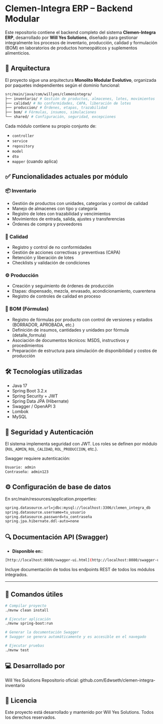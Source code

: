 # Clemen-Integra ERP – Backend Modular

Este repositorio contiene el backend completo del sistema **Clemen-Integra ERP**, desarrollado por **Will Yes Solutions**, diseñado para gestionar integralmente los procesos de inventario, producción, calidad y formulación (BOM) en laboratorios de productos homeopáticos y suplementos alimenticios.

## 🧱 Arquitectura

El proyecto sigue una arquitectura **Monolito Modular Evolutivo**, organizada por paquetes independientes según el dominio funcional:

```bash
src/main/java/com/willyes/clemenintegra/
├── inventario/ # Gestión de productos, almacenes, lotes, movimientos
├── calidad/ # No conformidades, CAPA, liberación de lotes
├── produccion/ # Órdenes, etapas, trazabilidad
├── bom/ # Fórmulas, insumos, simulaciones
└── shared/ # Configuración, seguridad, excepciones

```

Cada módulo contiene su propio conjunto de:
- `controller`
- `service`
- `repository`
- `model`
- `dto`
- `mapper` (cuando aplica)

## ✅ Funcionalidades actuales por módulo

### 📦 Inventario
- Gestión de productos con unidades, categorías y control de calidad
- Manejo de almacenes con tipo y categoría
- Registro de lotes con trazabilidad y vencimientos
- Movimientos de entrada, salida, ajustes y transferencias
- Órdenes de compra y proveedores

### 🧪 Calidad
- Registro y control de no conformidades
- Gestión de acciones correctivas y preventivas (CAPA)
- Retención y liberación de lotes
- Checklists y validación de condiciones

### ⚙ Producción
- Creación y seguimiento de órdenes de producción
- Etapas: dispensado, mezcla, envasado, acondicionamiento, cuarentena
- Registro de controles de calidad en proceso

### 🧬 BOM (Fórmulas)
- Registro de fórmulas por producto con control de versiones y estados (BORRADOR, APROBADA, etc.)
- Definición de insumos, cantidades y unidades por fórmula (detalle_formula)
- Asociación de documentos técnicos: MSDS, instructivos y procedimientos
- Preparación de estructura para simulación de disponibilidad y costos de producción

## 🛠 Tecnologías utilizadas

- Java 17
- Spring Boot 3.2.x
- Spring Security + JWT
- Spring Data JPA (Hibernate)
- Swagger / OpenAPI 3
- Lombok
- MySQL

## 🔐 Seguridad y Autenticación

El sistema implementa seguridad con JWT. Los roles se definen por módulo (`ROL_ADMIN`, `ROL_CALIDAD`, `ROL_PRODUCCION`, etc.).

Swagger requiere autenticación:

```bash
Usuario: admin
Contraseña: admin123

```

## ⚙️ Configuración de base de datos
En src/main/resources/application.properties:
```bash
spring.datasource.url=jdbc:mysql://localhost:3306/clemen_integra_db
spring.datasource.username=tu_usuario
spring.datasource.password=tu_contraseña
spring.jpa.hibernate.ddl-auto=none
```

## 🔍 Documentación API (Swagger)

- **Disponible en:**:

```bash
[http://localhost:8080/swagger-ui.html](http://localhost:8080/swagger-ui.html)
```
Incluye documentación de todos los endpoints REST de todos los módulos integrados.

---
## 🚀 Comandos útiles
```bash
# Compilar proyecto
./mvnw clean install

# Ejecutar aplicación
./mvnw spring-boot:run

# Generar la documentación Swagger
# Swagger se genera automáticamente y es accesible en el navegado

# Ejecutar pruebas
./mvnw test
```
## ‍💻 Desarrollado por
Will Yes Solutions
Repositorio oficial: github.com/Edwseth/clemen-integra-inventario

## 📄 Licencia
Este proyecto está desarrollado y mantenido por Will Yes Solutions. Todos los derechos reservados.

